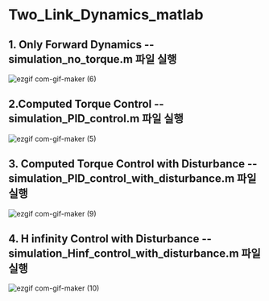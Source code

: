 # Two_Link_Dynamics_matlab

## 1. Only Forward Dynamics  --  simulation_no_torque.m 파일 실행

![ezgif com-gif-maker (6)](https://user-images.githubusercontent.com/53217819/116744626-85d13100-aa35-11eb-8fcc-97fd460e1d40.gif)


## 2.Computed Torque Control  -- simulation_PID_control.m 파일 실행 

![ezgif com-gif-maker (5)](https://user-images.githubusercontent.com/53217819/116744197-f461bf00-aa34-11eb-9d3e-adb2ca19ef90.gif)

## 3. Computed Torque Control with Disturbance -- simulation_PID_control_with_disturbance.m 파일 실행

![ezgif com-gif-maker (9)](https://user-images.githubusercontent.com/53217819/116788778-94c3ec00-aae6-11eb-988f-e4475f3d704b.gif)

## 4. H infinity Control with Disturbance -- simulation_Hinf_control_with_disturbance.m 파일 실행

![ezgif com-gif-maker (10)](https://user-images.githubusercontent.com/53217819/116788780-97bedc80-aae6-11eb-9bff-0c8a32486158.gif)

